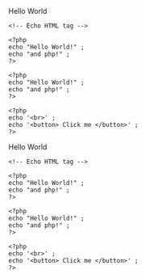 <!DOCTYPE html>
<html lang="en">
<head>
    <meta charset="UTF-8">
    <meta name="viewport" content="width=device-width, initial-scale=1.0">
    <title>Document</title>
</head>
<body>
    Hello World
</body>
</html>


<!-- open in the browser -->

<!DOCTYPE html>
<html lang="en">
<head>
    <meta charset="UTF-8">
    <meta name="viewport" content="width=device-width, initial-scale=1.0">
    <title>Document</title>
</head>
<body>
    <?php
    echo "Hello World!" ;   
    ?>

    <!-- Echo HTML tag -->
</body>
</html>

<!-- 
    in the page view-source-page : we can't see the php tags -
    because : apache process php tags evaluates teh output and send this output to the browser 

-->

<!-- we can write as many statements inside the php tag -->

<!DOCTYPE html>
<html lang="en">
<head>
    <meta charset="UTF-8">
    <meta name="viewport" content="width=device-width, initial-scale=1.0">
    <title>Document</title>
</head>
<body>
    <?php
    echo "Hello World!" ;   
    echo "and php!" ;   
    ?>

</body>
</html>

<!-- we can write more the one php tags -->

<!DOCTYPE html>
<html lang="en">
<head>
    <meta charset="UTF-8">
    <meta name="viewport" content="width=device-width, initial-scale=1.0">
    <title>Document</title>
</head>
<body>
    
    <?php
    echo "Hello World!" ;   
    echo "and php!" ;   
    ?>

    <?php
    echo "Hello World!" ;   
    echo "and php!" ;   
    ?>

</body>
</html>

<!-- we have the possibility to output basically any tag for example   -->


<!DOCTYPE html>
<html lang="en">
<head>
    <meta charset="UTF-8">
    <meta name="viewport" content="width=device-width, initial-scale=1.0">
    <title>Document</title>
</head>
<body>
    
    <?php
    echo '<br>' ;   
    echo '<button> Click me </button>' ;   
    ?>

</body>
</html>


<!-- how to declare comments -->

<!-- # single line comment  -->

<?php
// this is a comment 
# single line comment 
?>

<!-- # Mult-line  comment  -->

<?php

/**
 Multiline line comment 
 anothe line comment 
 */
?>
<!DOCTYPE html>
<html lang="en">
<head>
    <meta charset="UTF-8">
    <meta name="viewport" content="width=device-width, initial-scale=1.0">
    <title>Document</title>
</head>
<body>
    Hello World
</body>
</html>


<!-- open in the browser -->

<!DOCTYPE html>
<html lang="en">
<head>
    <meta charset="UTF-8">
    <meta name="viewport" content="width=device-width, initial-scale=1.0">
    <title>Document</title>
</head>
<body>
    <?php
    echo "Hello World!" ;   
    ?>

    <!-- Echo HTML tag -->
</body>
</html>

<!-- 
    in the page view-source-page : we can't see the php tags -
    because : apache process php tags evaluates teh output and send this output to the browser 

-->

<!-- we can write as many statements inside the php tag -->

<!DOCTYPE html>
<html lang="en">
<head>
    <meta charset="UTF-8">
    <meta name="viewport" content="width=device-width, initial-scale=1.0">
    <title>Document</title>
</head>
<body>
    <?php
    echo "Hello World!" ;   
    echo "and php!" ;   
    ?>

</body>
</html>

<!-- we can write more the one php tags -->

<!DOCTYPE html>
<html lang="en">
<head>
    <meta charset="UTF-8">
    <meta name="viewport" content="width=device-width, initial-scale=1.0">
    <title>Document</title>
</head>
<body>
    
    <?php
    echo "Hello World!" ;   
    echo "and php!" ;   
    ?>

    <?php
    echo "Hello World!" ;   
    echo "and php!" ;   
    ?>

</body>
</html>

<!-- we have the possibility to output basically any tag for example   -->


<!DOCTYPE html>
<html lang="en">
<head>
    <meta charset="UTF-8">
    <meta name="viewport" content="width=device-width, initial-scale=1.0">
    <title>Document</title>
</head>
<body>
    
    <?php
    echo '<br>' ;   
    echo '<button> Click me </button>' ;   
    ?>

</body>
</html>


<!-- how to declare comments -->

<!-- # single line comment  -->

<?php
// this is a comment 
# single line comment 
?>

<!-- # Mult-line  comment  -->

<?php

/**
 Multiline line comment 
 anothe line comment 
 */
?>
